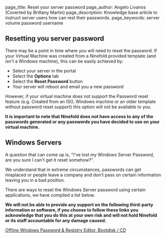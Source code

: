 page_title:       Reset your server password
page_author:      Angelo Livanos (Coverted by Brittany Martin)
page_description: Knowledge base article to instruct server users how can rest their passwords.
page_keywords:    server volume password username 

## Resetting you server password

There may be a point in time where you will need to reset the password. If your Virtual Machine was created from a Ninefold provided template (and isn't a Windows machine), this can be easily achieved by:

* Select your server in the portal
* Select the __Options__ tab
* Select the __Reset Password__ button
* Your server will reboot and email you a new password
 

However, if your virtual machine does not support the Password reset feature (e.g. Created from an ISO, Windows machine or an older template without password reset support) this option will not be available to you. 

__It is important to note that Ninefold does not have access to any of the passwords generated or any passwords you have decided to use on your virtual machine.__



## Windows Servers

A question that can come up is, "I've lost my Windows Server Password, are you sure I can't get it reset somehow?".

We understand that in extreme circumstances, passwords can get misplaced or people leave a company and don't pass on certain information leaving you in a bad position. 

There are ways to reset the Windows Server password using certain applications, we have compiled a list below.

__We will not be able to provide any support on the following third-party information or software, if you choose to follow these links you acknowledge that you do this at your own risk and will not hold Ninefold or its staff accountable for any damage caused.__

[Offline Windows Password & Registry Editor, Bootdisk / CD](http://pogostick.net/~pnh/ntpasswd)
